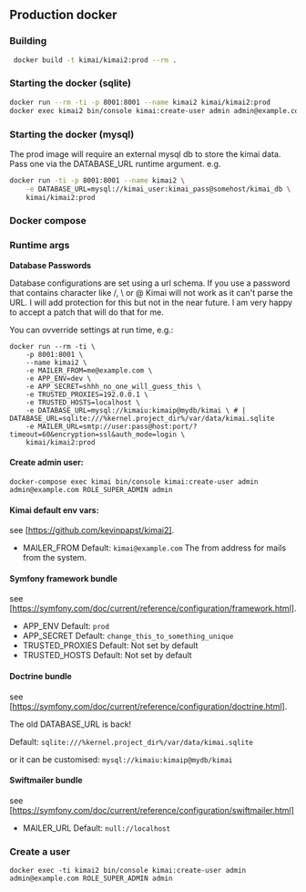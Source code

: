 ## Production docker

### Building

```bash
 docker build -t kimai/kimai2:prod --rm .
```
    
### Starting the docker (sqlite)

```bash
docker run --rm -ti -p 8001:8001 --name kimai2 kimai/kimai2:prod
docker exec kimai2 bin/console kimai:create-user admin admin@example.com ROLE_SUPER_ADMIN admin
```
    
### Starting the docker (mysql)

The prod image will require an external mysql db to store the kimai data.  Pass one via the DATABASE_URL runtime argument. e.g.

```bash
docker run -ti -p 8001:8001 --name kimai2 \
    -e DATABASE_URL=mysql://kimai_user:kimai_pass@somehost/kimai_db \
    kimai/kimai2:prod
```

### Docker compose

### Runtime args

**Database Passwords**

Database configurations are set using a url schema.  If you use a password that contains character like /, \ or @ Kimai will not work as it can't parse the URL.  I will add protection for this but not in the near future.  I am very happy to accept a patch that will do that for me.

You can ovverride settings at run time, e.g.:

    docker run --rm -ti \
        -p 8001:8001 \
        --name kimai2 \
        -e MAILER_FROM=me@example.com \
        -e APP_ENV=dev \
        -e APP_SECRET=shhh_no_one_will_guess_this \
        -e TRUSTED_PROXIES=192.0.0.1 \
        -e TRUSTED_HOSTS=localhost \
        -e DATABASE_URL=mysql://kimaiu:kimaip@mydb/kimai \ # | DATABASE_URL=sqlite:///%kernel.project_dir%/var/data/kimai.sqlite
        -e MAILER_URL=smtp://user:pass@host:port/?timeout=60&encryption=ssl&auth_mode=login \
        kimai/kimai2:prod

#### Create admin user:

    docker-compose exec kimai bin/console kimai:create-user admin admin@example.com ROLE_SUPER_ADMIN admin

#### Kimai default env vars:

see [https://github.com/kevinpapst/kimai2].

 * MAILER_FROM
   Default: ```kimai@example.com```
   The from address for mails from the system.

#### Symfony framework bundle

see [https://symfony.com/doc/current/reference/configuration/framework.html].

 * APP_ENV
   Default: ```prod```
 * APP_SECRET
   Default: ```change_this_to_something_unique```
 * TRUSTED_PROXIES
   Default: Not set by default
 * TRUSTED_HOSTS
   Default: Not set by default

#### Doctrine bundle

see [https://symfony.com/doc/current/reference/configuration/doctrine.html].

The old DATABASE_URL is back!

Default: ```sqlite:///%kernel.project_dir%/var/data/kimai.sqlite```

or it can be customised: ```mysql://kimaiu:kimaip@mydb/kimai```

#### Swiftmailer bundle

see [https://symfony.com/doc/current/reference/configuration/swiftmailer.html]

 * MAILER_URL
   Default: ```null://localhost```

### Create a user

    docker exec -ti kimai2 bin/console kimai:create-user admin admin@example.com ROLE_SUPER_ADMIN admin
